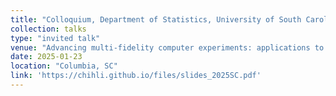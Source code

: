 ```yaml
---
title: "Colloquium, Department of Statistics, University of South Carolina"
collection: talks
type: "invited talk"
venue: "Advancing multi-fidelity computer experiments: applications to uncertainty Quantification"
date: 2025-01-23
location: "Columbia, SC"
link: 'https://chihli.github.io/files/slides_2025SC.pdf'
---
```

